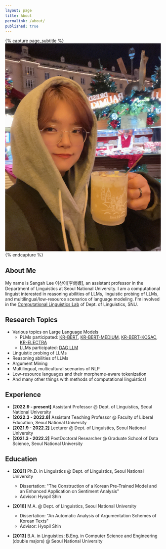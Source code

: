 ```yaml
---
layout: page
title: About
permalink: /about/
published: true
---
```


<div class="page" markdown="1">

{% capture page_subtitle %}
<img
    class="me"
    alt="{{ author.name }}"
    src="uploads/profile.jpeg"
    srcset="{{ site.author.photo2x | relative_url }} 2x"
/>
{% endcapture %}

<!-- {% include page/title.html title=page.title subtitle=page_subtitle %} -->

## About Me

My name is Sangah Lee 이상아\[李尙娥\], an assistant professor in the Department of Linguistics at Seoul National University.
I am a computational linguist interested in reasoning abilities of LLMs, linguistic probing of LLMs, and multilingual/low-resource scenarios of language modeling.
I'm involved in the [Computational Linguistics Lab](http://knlp.snu.ac.kr/) of Dept. of Linguistics, SNU.


## Research Topics

* Various topics on Large Language Models
    * PLMs participated: [KR-BERT](https://github.com/snunlp/KR-BERT), [KR-BERT-MEDIUM](https://github.com/snunlp/KR-BERT-MEDIUM), [KR-BERT-KOSAC](https://github.com/snunlp/KR-BERT-KOSAC), [KR-ELECTRA](https://github.com/snunlp/KR-ELECTRA)
    * LLMs participated: [DAG LLM](https://dag.snu.ac.kr/)
* Linguistic probing of LLMs
* Reasoning abilities of LLMs
* Argument Mining
* Multilingual, multicultural scenarios of NLP
* Low-resource languages and their morpheme-aware tokenization
* And many other things with methods of computational linguistics!


## Experience

* **\[2022.9 - present\]** Assistant Professor @ Dept. of Linguistics, Seoul National University
* **\[2022.3 - 2022.8\]** Assistant Teaching Professor @ Faculty of Liberal Education, Seoul National University
* **\[2021.9 - 2022.2]** Lecturer @ Dept. of Linguistics, Seoul National University
* **\[2021.3 - 2022.2\]** PostDoctoral Researcher @ Graduate School of Data Science, Seoul National University


## Education

* **\[2021\]** Ph.D. in Linguistics @ Dept. of Linguistics, Seoul National University
  * Dissertation: "The Construction of a Korean Pre-Trained Model and an Enhanced Application on Sentiment Analysis"
  * Advisor: Hyopil Shin

* **\[2016\]** M.A. @ Dept. of Linguistics, Seoul National University
  * Dissertation: "An Automatic Analysis of Argumentation Schemes of Korean Texts"
  * Advisor: Hyopil Shin

* **\[2013\]** B.A. in Linguistics; B.Eng. in Computer Science and Engineering (double majors) @ Seoul National University



</div>

